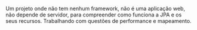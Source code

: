 Um projeto onde não tem nenhum framework, não é uma aplicação web, não depende de servidor, para compreender como funciona a JPA e os seus recursos. Trabalhando com questões de performance e mapeamento.
